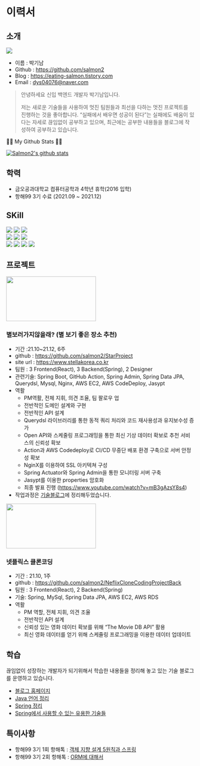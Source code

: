 # 이력서

## 소개
<img src="https://user-images.githubusercontent.com/23234577/146879365-c0a244a4-b116-4ea6-bed9-9071bd45c5a9.jpg"> 

- 이름 : 박기남
- Github : https://github.com/salmon2
- Blog : https://eating-salmon.tistory.com
- Email : dys04076@naver.com

>안녕하세요 신입 백엔드 개발자 박기남입니다. 
>
>저는 새로운 기술들을 사용하여 멋진 팀원들과 최선을 다하는 멋진 프로젝트를 진행하는 것을 좋아합니다. “실패에서 배우면 성공이 된다”는 실패에도 배움이 있다는 자세로 끊임없이 공부하고 있으며, 최근에는 공부한 내용들을 블로그에 작성하여 공부하고 있습니다.

👩‍💻 My Github Stats 👩‍💻

[![Salmon2's github stats](https://github-readme-stats.vercel.app/api?username=Salmon2)](https://github.com/Salmon2/github-readme-stats)

## 학력
- 금오공과대학교 컴퓨터공학과 4학년 휴학(2016 입학)
- 항해99 3기 수료 (2021.09 ~ 2021.12)

## SKill
<div>
<img src="https://img.shields.io/badge/Java-007396?style=for-the-badge&logo=Java&logoColor=white">
<img src="https://img.shields.io/badge/Python-3776AB?style=for-the-badge&logo=Python&logoColor=white">
<img src="https://img.shields.io/badge/C++-00599C?style=for-the-badge&logo=C++&logoColor=white">
</div>
<div>
<img src="https://img.shields.io/badge/Spring Boot-6DB33F?style=for-the-badge&logo=Spring Boot&logoColor=white">
<img src="https://img.shields.io/badge/Spring JPA-6DB33F?style=for-the-badge&logo=Spring&logoColor=white">
<img src="https://img.shields.io/badge/QueryDsl-6DB33F?style=for-the-badge&logo=Spring&logoColor=white">
</div>
<div>
<img src="https://img.shields.io/badge/AWS EC2-232F3E?style=for-the-badge&logo=Amazon AWS&logoColor=white">
<img src="https://img.shields.io/badge/NGINX-009639?style=for-the-badge&logo=NGINX&logoColor=white">
<img src="https://img.shields.io/badge/GitHub Actions-2088FF?style=for-the-badge&logo=GitHub Actions&logoColor=white">

<img src="https://img.shields.io/badge/GitHub-181717?style=for-the-badge&logo=GitHub&logoColor=white">
</div>

## 프로젝트
<img src="https://user-images.githubusercontent.com/23234577/144531606-3f50649e-982d-4a33-88b4-51558b4f4273.png" width = 240 height = 120/>

### 별보러가지않을래? (별 보기 좋은 장소 추천)
- 기간 :21.10~21.12, 6주
- github : https://github.com/salmon2/StarProject    
- site url : https://www.stellakorea.co.kr
- 팀원 : 3 Frontend(React), 3 Backend(Spring), 2 Designer
- 관련기술: Spring Boot, GitHub Action, Spring Admin, Spring Data JPA, Querydsl, Mysql, Nginx, AWS EC2, AWS CodeDeploy, Jasypt
- 역활
  -	PM역활, 전체 지휘, 의견 조율, 팀 팔로우 업
  -	전반적인 도메인 설계와 구현
  -	전반적인 API 설계
  -	Querydsl 라이브러리를 통한 동적 쿼리 처리와 코드 재사용성과 유지보수성 증가
  -	Open API와 스케줄링 프로그래밍을 통한 최신 기상 데이터 확보로 추천 서비스의 신뢰성 확보
  -	Action과 AWS Codedeploy로 CI/CD 무중단 배포 환경 구축으로 서버 안정성 확보
  -	NginX를 이용하여 SSL 아키텍쳐 구성
  - Spring Actuator와 Spring Admin을 통한 모니터링 서버 구축
  -	Jasypt를 이용한 properties 암호화  
  -	최종 발표 진행 (https://www.youtube.com/watch?v=mB3gAzsY8s4)
- 작업과정은 [기술블로그](https://eating-salmon.tistory.com/category/%ED%95%AD%ED%95%B499/%EC%8B%A4%EC%A0%84%ED%94%84%EB%A1%9C%EC%A0%9D%ED%8A%B8)에 정리해두었습니다.




<img src="https://user-images.githubusercontent.com/23234577/146789170-fff88083-8f90-4126-849a-8b93697aa764.png" width = 240 height =120>

### 넷플릭스 클론코딩
- 기간 : 21.10, 1주
- github : https://github.com/salmon2/NeflixCloneCodingProjectBack
- 팀원 : 3 Frontend(React), 2 Backend(Spring)
- 기술: Spring, MySql, Spring Data JPA, AWS EC2, AWS RDS
- 역활
  -	PM 역할, 전체 지휘, 의견 조율
  -	전반적인 API 설계 
  -	신뢰성 있는 영화 데이터 확보를 위해 “The Movie DB API” 활용
  -	최신 영화 데이터를 얻기 위해 스케쥴링 프로그래밍을 이용한 데이터 업데이트

## 학습
끊임없이 성장하는 개발자가 되기위해서 학습한 내용들을 정리해 놓고 있는 기술 블로그를 운영하고 있습니다.

- [블로그 홈페이지](https://eating-salmon.tistory.com)
- [Java 언어 정리](https://eating-salmon.tistory.com/category/%EC%9E%90%EB%B0%94)
- [Spring 정리](https://eating-salmon.tistory.com/category/Spring/Computer%20Science)
- [Spring에서 사용할 수 있는 유용한 기술들](https://eating-salmon.tistory.com/category/Spring/%EA%B8%B0%ED%83%80%20%EC%BD%94%EB%93%9C%EB%93%A4)


## 특이사항
- 항해99 3기 1회 항해톡 : [객체 지향 설계 5원칙과 스프링](https://youtu.be/YpD7bb8l4bk)
- 항해99 3기 2회 항해톡 : [ORM에 대해서](https://youtu.be/NW94OqhBd50)








